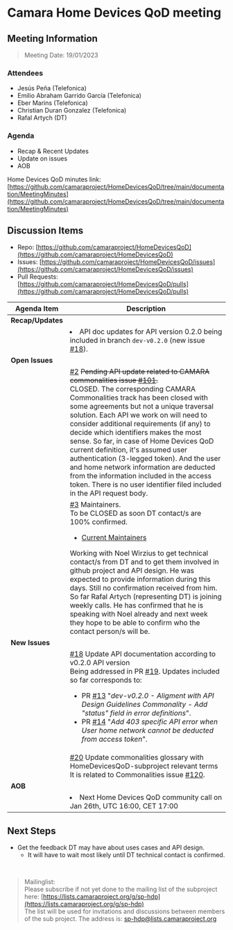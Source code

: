 # Camara Home Devices QoD meeting

## Meeting Information

> Meeting Date: 19/01/2023

### Attendees

* Jesús Peña (Telefonica)
* Emilio Abraham Garrido García (Telefonica)
* Eber Marins (Telefonica)
* Christian Duran Gonzalez (Telefonica)
* Rafal Artych (DT)

### Agenda

* Recap & Recent Updates
* Update on issues 
* AOB

Home Devices QoD minutes link:<br>
[https://github.com/camaraproject/HomeDevicesQoD/tree/main/documentation/MeetingMinutes](https://github.com/camaraproject/HomeDevicesQoD/tree/main/documentation/MeetingMinutes)

## Discussion Items

- Repo: [https://github.com/camaraproject/HomeDevicesQoD](https://github.com/camaraproject/HomeDevicesQoD)<br>
- Issues: [https://github.com/camaraproject/HomeDevicesQoD/issues](https://github.com/camaraproject/HomeDevicesQoD/issues)<br>
- Pull Requests: [https://github.com/camaraproject/HomeDevicesQoD/pulls](https://github.com/camaraproject/HomeDevicesQoD/pulls)


| Agenda Item | Description | 
| ----------- | ------------|
| **Recap/Updates** |  |
|  | <li>API doc updates for API version 0.2.0 being included in branch `dev-v0.2.0` (new issue [#18](https://github.com/camaraproject/HomeDevicesQoD/issues/18)). |
| **Open Issues** | |
|  | [#2](https://github.com/camaraproject/HomeDevicesQoD/issues/2) ~~Pending API update related to CAMARA commonalities issue [#101](https://github.com/camaraproject/WorkingGroups/issues/101).~~<br>CLOSED. The corresponding CAMARA Commonalities track has been closed with some agreements but not a unique traversal solution. Each API we work on will need to consider additional requirements (if any) to decide which identifiers makes the most sense. So far, in case of Home Devices QoD current definition, it's assumed user authentication (3-legged token). And the user and home network information are deducted from the information included in the access token. There is no user identifier filed included in the API request body. |
|  | [#3](https://github.com/camaraproject/HomeDevicesQoD/issues/3) Maintainers.<br>To be CLOSED as soon DT contact/s are 100% confirmed. <br><ul><li>[Current Maintainers](https://github.com/camaraproject/HomeDevicesQoD/blob/main/MAINTAINERS.MD)</ul>Working with Noel Wirzius to get technical contact/s from DT and to get them involved in github project and API design. He was expected to provide information during this days. Still no confirmation received from him. So far Rafal Artych (representing DT) is joining weekly calls. He has confirmed that he is speaking with Noel already and next week they hope to be able to confirm who the contact person/s will be. |
| **New Issues** |  |
|  | [#18](https://github.com/camaraproject/HomeDevicesQoD/issues/18) Update API documentation according to v0.2.0 API version <br>Being addressed in PR [#19](https://github.com/camaraproject/HomeDevicesQoD/pull/19). Updates included so far corresponds to: <ul><li>PR [#13](https://github.com/camaraproject/HomeDevicesQoD/pull/13) "*dev-v0.2.0 - Aligment with API Design Guidelines Commonality - Add "status" field in error definitions*".<li>PR [#14](https://github.com/camaraproject/HomeDevicesQoD/pull/14) "*Add 403 specific API error when User home network cannot be deducted from access token*".</ul>|
|  | [#20](https://github.com/camaraproject/HomeDevicesQoD/issues/20) Update commonalities glossary with HomeDevicesQoD-subproject relevant terms <br>It is related to Commonalities issue [#120](https://github.com/camaraproject/WorkingGroups/pull/120).</ul>|
| **AOB** | |
|  | <li>Next Home Devices QoD community call on Jan 26th, UTC 16:00, CET 17:00 |


## Next Steps

* Get the feedback DT may have about uses cases and API design.
  * It will have to wait most likely until DT technical contact is confirmed.

<br>

> Mailinglist:<br>Please subscribe if not yet done to the mailing list of the subproject here: [https://lists.camaraproject.org/g/sp-hdp](https://lists.camaraproject.org/g/sp-hdp)<br>The list will be used for invitations and discussions between members of the sub project. The address is: sp-hdp@lists.camaraproject.org